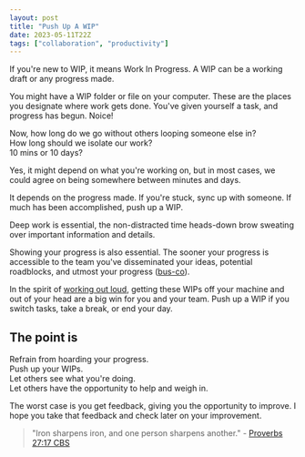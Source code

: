 ```yaml
---
layout: post
title: "Push Up A WIP"
date: 2023-05-11T22Z
tags: ["collaboration", "productivity"]
---
```


If you're new to WIP, it means Work In Progress. A WIP can be a working draft or any progress made.

You might have a WIP folder or file on your computer. These are the places you designate where work gets done. You've given yourself a task, and progress has begun. Noice!

Now, how long do we go without others looping someone else in? <br/>
How long should we isolate our work? <br/>
10 mins or 10 days?

Yes, it might depend on what you're working on, but in most cases, we could agree on being somewhere between minutes and days.

It depends on the progress made. If you're stuck, sync up with someone. If much has been accomplished, push up a WIP.

Deep work is essential, the non-distracted time heads-down brow sweating over important information and details.

Showing your progress is also essential. The sooner your progress is accessible to the team you've disseminated your ideas, potential roadblocks, and utmost your progress ([bus-co](/glossary#busco)).

In the spirit of [working out loud](/work-out-load), getting these WIPs off your machine and out of your head are a big win for you and your team. Push up a WIP if you switch tasks, take a break, or end your day.

## The point is

Refrain from hoarding your progress. <br/>
Push up your WIPs. <br/>
Let others see what you're doing. <br/>
Let others have the opportunity to help and weigh in.

The worst case is you get feedback, giving you the opportunity to improve. I hope you take that feedback and check later on your improvement.

> "Iron sharpens iron, and one person sharpens another." - [Proverbs 27:17 CBS](https://read.lfwy.to/&3vyTcB)
